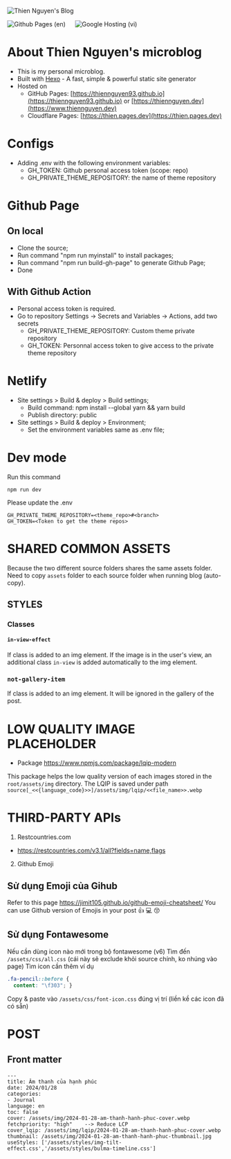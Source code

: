 ![Thien Nguyen's Blog](https://thiennguyen.dev/assets/img/blog-thumbnail-page-cv.png)

![Github Pages (en)](https://github.com/thiennguyen93/thiennguyen93.github.io/actions/workflows/main.yml/badge.svg) &emsp; ![Google Hosting (vi)](https://github.com/thiennguyen93/thiennguyen93.github.io/actions/workflows/firebase-hosting-merge.yml/badge.svg)

# About Thien Nguyen's microblog

- This is my personal microblog.
- Built with [Hexo](https://hexo.io/) - A fast, simple & powerful static site generator
- Hosted on
  - GitHub Pages: [https://thiennguyen93.github.io](https://thiennguyen93.github.io) or [https://thiennguyen.dev](https://www.thiennguyen.dev)
  - Cloudflare Pages: [https://thien.pages.dev](https://thien.pages.dev)

# Configs

- Adding .env with the following environment variables:
  - GH_TOKEN: Github personal access token (scope: repo)
  - GH_PRIVATE_THEME_REPOSITORY: the name of theme repository

# Github Page

## On local

- Clone the source;
- Run command "npm run myinstall" to install packages;
- Run command "npm run build-gh-page" to generate Github Page;
- Done

## With Github Action

- Personal access token is required.
- Go to repository Settings → Secrets and Variables → Actions, add two secrets
  - GH_PRIVATE_THEME_REPOSITORY: Custom theme private repository
  - GH_TOKEN: Personnal access token to give access to the private theme repository

# Netlify

- Site settings > Build & deploy > Build settings;
  - Build command: npm install --global yarn && yarn build
  - Publish directory: public
- Site settings > Build & deploy > Environment;
  - Set the environment variables same as .env file;

# Dev mode

Run this command

```
npm run dev
```

Please update the .env

```
GH_PRIVATE_THEME_REPOSITORY=<theme_repo>#<branch>
GH_TOKEN=<Token to get the theme repos>
```

# SHARED COMMON ASSETS

Because the two different source folders shares the same assets folder. Need to copy `assets`  folder to each source folder when running blog (auto-copy).

## STYLES

### Classes

#### `in-view-effect`

If class is added to an img element. If the image is in the user's view, an additional class `in-view` is added automatically to the img element.

### `not-gallery-item`

If class is added to an img element. It will be ignored in the gallery of the post.

# LOW QUALITY IMAGE PLACEHOLDER

- Package  <https://www.npmjs.com/package/lqip-modern>

This package helps the low quality version of each images stored in the `root/assets/img` directory. The LQIP is saved under path `source[_<<{language_code}>>]/assets/img/lqip/<<file_name>>.webp`

# THIRD-PARTY APIs

1. Restcountries.com

- <https://restcountries.com/v3.1/all?fields=name,flags>

2. Github Emoji


## Sử dụng Emoji của Gihub
Refer to this page https://jimit105.github.io/github-emoji-cheatsheet/
You can use Github version of Emojis in your post :+1: :computer: :kissing_closed_eyes:

## Sử dụng Fontawesome
Nếu cần dùng icon nào mới trong bộ fontawesome (v6)
Tìm đến `/assets/css/all.css` (cái này sẽ exclude khỏi source chính, ko nhúng vào page)
Tìm icon cần thêm ví dụ
```css
.fa-pencil::before {
  content: "\f303"; }
```
Copy & paste vào `/assets/css/font-icon.css` đúng vị trí (liền kề các icon đã có sẵn)

# POST
## Front matter
```
---
title: Âm thanh của hạnh phúc
date: 2024/01/28
categories:
- Journal
language: en
toc: false
cover: /assets/img/2024-01-28-am-thanh-hanh-phuc-cover.webp
fetchpriority: "high"    --> Reduce LCP
cover_lqip: /assets/img/lqip/2024-01-28-am-thanh-hanh-phuc-cover.webp
thumbnail: /assets/img/2024-01-28-am-thanh-hanh-phuc-thumbnail.jpg
useStyles: ['/assets/styles/img-tilt-effect.css','/assets/styles/bulma-timeline.css']
```